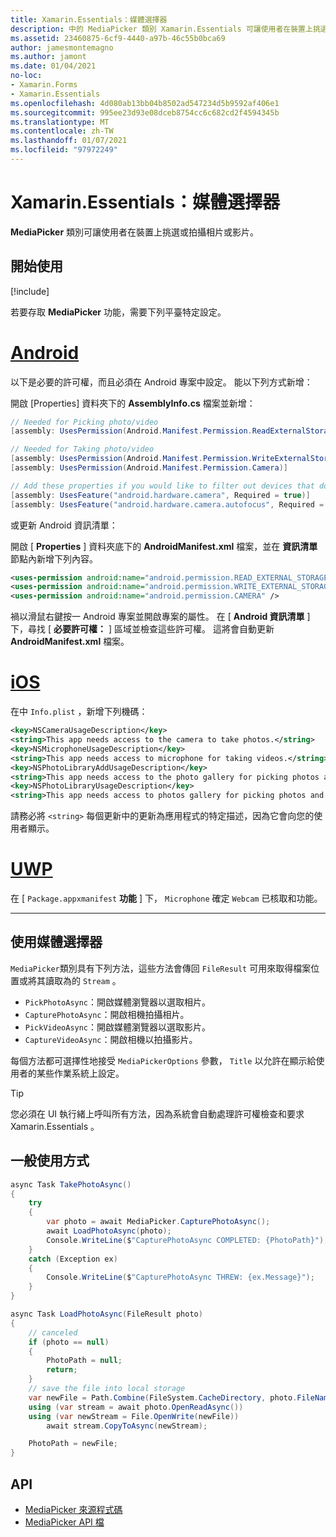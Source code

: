 ```yaml
---
title: Xamarin.Essentials：媒體選擇器
description: 中的 MediaPicker 類別 Xamarin.Essentials 可讓使用者在裝置上挑選或拍攝相片或影片。
ms.assetid: 23460875-6cf9-4440-a97b-46c55b0bca69
author: jamesmontemagno
ms.author: jamont
ms.date: 01/04/2021
no-loc:
- Xamarin.Forms
- Xamarin.Essentials
ms.openlocfilehash: 4d080ab13bb04b8502ad547234d5b9592af406e1
ms.sourcegitcommit: 995ee23d93e08dceb8754cc6c682cd2f4594345b
ms.translationtype: MT
ms.contentlocale: zh-TW
ms.lasthandoff: 01/07/2021
ms.locfileid: "97972249"
---
```

# <a name="no-locxamarinessentials-media-picker"></a>Xamarin.Essentials：媒體選擇器

**MediaPicker** 類別可讓使用者在裝置上挑選或拍攝相片或影片。

## <a name="get-started"></a>開始使用

[!include[](~/essentials/includes/get-started.md)]

若要存取 **MediaPicker** 功能，需要下列平臺特定設定。

# <a name="android"></a>[Android](#tab/android)

以下是必要的許可權，而且必須在 Android 專案中設定。 能以下列方式新增：

開啟 [Properties] 資料夾下的 **AssemblyInfo.cs** 檔案並新增：

```csharp
// Needed for Picking photo/video
[assembly: UsesPermission(Android.Manifest.Permission.ReadExternalStorage)]

// Needed for Taking photo/video
[assembly: UsesPermission(Android.Manifest.Permission.WriteExternalStorage)]
[assembly: UsesPermission(Android.Manifest.Permission.Camera)]

// Add these properties if you would like to filter out devices that do not have cameras, or set to false to make them optional
[assembly: UsesFeature("android.hardware.camera", Required = true)]
[assembly: UsesFeature("android.hardware.camera.autofocus", Required = true)]
```

或更新 Android 資訊清單：

開啟 [ **Properties** ] 資料夾底下的 **AndroidManifest.xml** 檔案，並在 **資訊清單** 節點內新增下列內容。

```xml
<uses-permission android:name="android.permission.READ_EXTERNAL_STORAGE" />
<uses-permission android:name="android.permission.WRITE_EXTERNAL_STORAGE" />
<uses-permission android:name="android.permission.CAMERA" />
```

禍以滑鼠右鍵按一 Android 專案並開啟專案的屬性。 在 [ **Android 資訊清單** ] 下，尋找 [ **必要許可權：** ] 區域並檢查這些許可權。 這將會自動更新 **AndroidManifest.xml** 檔案。

# <a name="ios"></a>[iOS](#tab/ios)

在中 `Info.plist` ，新增下列機碼：

```xml
<key>NSCameraUsageDescription</key>
<string>This app needs access to the camera to take photos.</string>
<key>NSMicrophoneUsageDescription</key>
<string>This app needs access to microphone for taking videos.</string>
<key>NSPhotoLibraryAddUsageDescription</key>
<string>This app needs access to the photo gallery for picking photos and videos.</string>
<key>NSPhotoLibraryUsageDescription</key>
<string>This app needs access to photos gallery for picking photos and videos.</string>
```

請務必將 `<string>` 每個更新中的更新為應用程式的特定描述，因為它會向您的使用者顯示。

# <a name="uwp"></a>[UWP](#tab/uwp)

在 [ `Package.appxmanifest` **功能** ] 下， `Microphone` 確定 `Webcam` 已核取和功能。

-----

## <a name="using-media-picker"></a>使用媒體選擇器

`MediaPicker`類別具有下列方法，這些方法會傳回 `FileResult` 可用來取得檔案位置或將其讀取為的 `Stream` 。

* `PickPhotoAsync`：開啟媒體瀏覽器以選取相片。
* `CapturePhotoAsync`：開啟相機拍攝相片。
* `PickVideoAsync`：開啟媒體瀏覽器以選取影片。
* `CaptureVideoAsync`：開啟相機以拍攝影片。

每個方法都可選擇性地接受 `MediaPickerOptions` 參數， `Title` 以允許在顯示給使用者的某些作業系統上設定。

> [!TIP]
> 您必須在 UI 執行緒上呼叫所有方法，因為系統會自動處理許可權檢查和要求 Xamarin.Essentials 。

## <a name="general-usage"></a>一般使用方式

```csharp
async Task TakePhotoAsync()
{
    try
    {
        var photo = await MediaPicker.CapturePhotoAsync();
        await LoadPhotoAsync(photo);
        Console.WriteLine($"CapturePhotoAsync COMPLETED: {PhotoPath}");
    }
    catch (Exception ex)
    {
        Console.WriteLine($"CapturePhotoAsync THREW: {ex.Message}");
    }
}

async Task LoadPhotoAsync(FileResult photo)
{
    // canceled
    if (photo == null)
    {
        PhotoPath = null;
        return;
    }
    // save the file into local storage
    var newFile = Path.Combine(FileSystem.CacheDirectory, photo.FileName);
    using (var stream = await photo.OpenReadAsync())
    using (var newStream = File.OpenWrite(newFile))
        await stream.CopyToAsync(newStream);

    PhotoPath = newFile;
}
```


## <a name="api"></a>API

- [MediaPicker 來源程式碼](https://github.com/xamarin/Essentials/tree/main/Xamarin.Essentials/MediaPicker)
- [MediaPicker API 檔](xref:Xamarin.Essentials.MediaPicker)
